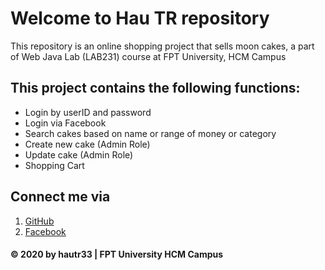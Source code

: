 # Welcome to Hau TR repository
This repository is an online shopping project that sells moon cakes, a part of Web Java Lab (LAB231) course at FPT University, HCM Campus

## This project contains the following functions:
* Login by userID and password
* Login via Facebook
* Search cakes based on name or range of money or category
* Create new cake (Admin Role)
* Update cake (Admin Role)
* Shopping Cart

## Connect me via
1. [GitHub](https://github.com/hautr33)
2. [Facebook](https://www.facebook.com/hauttse130205)

#### © 2020 by hautr33 | FPT University HCM Campus